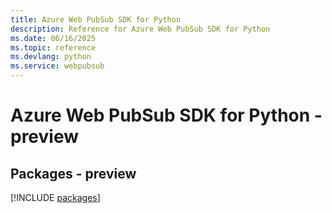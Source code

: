 ```yaml
---
title: Azure Web PubSub SDK for Python
description: Reference for Azure Web PubSub SDK for Python
ms.date: 06/16/2025
ms.topic: reference
ms.devlang: python
ms.service: webpubsub
---
```

# Azure Web PubSub SDK for Python - preview
## Packages - preview
[!INCLUDE [packages](web-pubsub-index.md)]